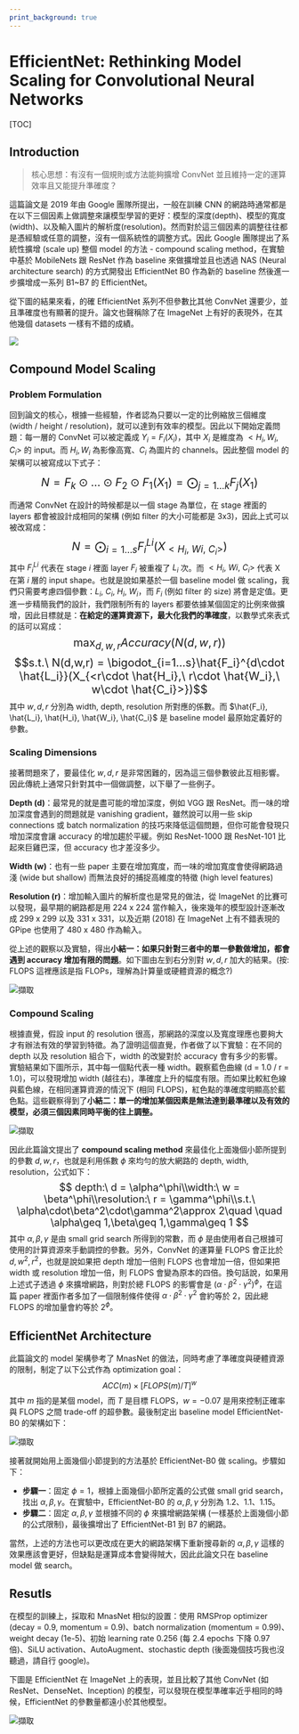 ```yaml
---
print_background: true
---
```


# EfficientNet: Rethinking Model Scaling for Convolutional Neural Networks

[TOC]

## Introduction
> 核心思想：有沒有一個規則或方法能夠擴增 ConvNet 並且維持一定的運算效率且又能提升準確度？

這篇論文是 2019 年由 Google 團隊所提出，一般在訓練 CNN 的網路時通常都是在以下三個因素上做調整來讓模型學習的更好：模型的深度(depth)、模型的寬度(width)、以及輸入圖片的解析度(resolution)。然而對於這三個因素的調整往往都是憑經驗或任意的調整，沒有一個系統性的調整方式。因此 Google 團隊提出了系統性擴增 (scale up) 整個 model 的方法 - compound scaling method，在實驗中基於 MobileNets 跟 ResNet 作為 baseline 來做擴增並且也透過 NAS (Neural architecture search) 的方式開發出 EfficientNet B0 作為新的 baseline 然後進一步擴增成一系列 B1~B7 的 EfficientNet。

從下圖的結果來看，的確 EfficientNet 系列不但參數比其他 ConvNet 還要少，並且準確度也有顯著的提升。論文也聲稱除了在 ImageNet 上有好的表現外，在其他幾個 datasets 一樣有不錯的成績。

![](https://i.imgur.com/CMnDneH.jpg)


## Compound Model Scaling
### Problem Formulation
回到論文的核心，根據一些經驗，作者認為只要以一定的比例縮放三個維度 (width / height / resolution)，就可以達到有效率的模型。因此以下開始定義問題：每一層的 ConvNet 可以被定義成 $Y_i = F_i(X_i)$，其中 $X_i$ 是維度為 $<H_i, W_i, C_i>$ 的 input。而 $H_i, W_i$ 為影像高寬、$C_i$ 為圖片的 channels。因此整個 model 的架構可以被寫成以下式子：

<span style="font-size:20px;">$$N = F_k\odot ...\odot F_2 \odot F_1(X_1) = \bigodot_{j=1...k}F_j(X_1)$$</span>

而通常 ConvNet 在設計的時候都是以一個 stage 為單位，在 stage 裡面的 layers 都會被設計成相同的架構 (例如 filter 的大小可能都是 3x3)，因此上式可以被改寫成：
<span style="font-size:20px;">$$N = \bigodot_{i = 1...s}F_i^{Li}(X_{<H_i,\ Wi,\ C_i>})$$</span>其中 $F_i^{Li}$ 代表在 stage $i$ 裡面 layer $F_i$ 被重複了 $L_i$ 次。而 $<H_i,\ Wi,\ C_i>$ 代表 X 在第 $i$ 層的 input shape。也就是說如果基於一個 baseline model 做 scaling，我們只需要考慮四個參數：$L_i,\ C_i,\ H_i,\ W_i$，而 $F_i$ (例如 filter 的 size) 將會是定值。更進一步精簡我們的設計，我們限制所有的 layers 都要依據某個固定的比例來做擴增，因此目標就是：**在給定的運算資源下，最大化我們的準確度**，以數學式來表式的話可以寫成：
<span style="font-size:20px;">$$\max_{d,w,r}Accuracy(N(d,w,r))$$$$s.t.\ N(d,w,r) = \bigodot_{i=1...s}\hat{F_i}^{d\cdot \hat{L_i}}(X_{<r\cdot \hat{H_i},\ r\cdot \hat{W_i},\ w\cdot \hat{C_i}>})$$</span>其中 $w, d, r$ 分別為 width, depth, resolution 所對應的係數。而 $\hat{F_i}, \hat{L_i}, \hat{H_i}, \hat{W_i}, \hat{C_i}$ 是 baseline model 最原始定義好的參數。

### Scaling Dimensions
接著問題來了，要最佳化 $w, d, r$ 是非常困難的，因為這三個參數彼此互相影響。因此傳統上通常只針對其中一個做調整，以下舉了一些例子。

**Depth (d)**：最常見的就是盡可能的增加深度，例如 VGG 跟 ResNet。而一味的增加深度會遇到的問題就是 vanishing gradient，雖然說可以用一些 skip connections 或 batch normalization 的技巧來降低這個問題，但你可能會發現只增加深度會讓 accuracy 的增加趨於平緩。例如 ResNet-1000 跟 ResNet-101 比起來巨雞巴深，但 accuracy 也才差沒多少。

**Width (w)**：也有一些 paper 主要在增加寬度，而一味的增加寬度會使得網路過淺 (wide but shallow) 而無法良好的捕捉高維度的特徵 (high level features)

**Resolution (r)**：增加輸入圖片的解析度也是常見的做法，從 ImageNet 的比賽可以發現，最早期的網路都是用 224 x 224 當作輸入，後來幾年的模型設計逐漸改成 299 x 299 以及 331 x 331，以及近期 (2018) 在 ImageNet 上有不錯表現的 GPipe 也使用了 480 x 480 作為輸入。

從上述的觀察以及實驗，得出**小結一：如果只針對三者中的單一參數做增加，都會遇到 accuracy 增加有限的問題**。如下圖由左到右分別對 $w, d, r$ 加大的結果。(按: FLOPS 這裡應該是指 FLOPs，理解為計算量或硬體資源的概念?)

![擷取](https://i.imgur.com/pUqE91P.jpg)

### Compound Scaling
根據直覺，假設 input 的 resolution 很高，那網路的深度以及寬度理應也要夠大才有辦法有效的學習到特徵。為了證明這個直覺，作者做了以下實驗：在不同的 depth 以及 resolution 組合下，width 的改變對於 accuracy 會有多少的影響。實驗結果如下圖所示，其中每一個點代表一種 width。觀察藍色曲線 (d = 1.0 / r = 1.0)，可以發現增加 width (越往右)，準確度上升的幅度有限。而如果比較紅色線與藍色線，在相同運算資源的情況下 (相同 FLOPS)，紅色點的準確度明顯高於藍色點。這些觀察得到了**小結二：單一的增加某個因素是無法達到最準確以及有效的模型，必須三個因素同時平衡的往上調整。**

![擷取](https://i.imgur.com/C4eJNJ0.jpg)

因此此篇論文提出了 **compound scaling method** 來最佳化上面幾個小節所提到的參數 $d,w,r$，也就是利用係數 $\phi$ 來均勻的放大網路的 depth, width, resolution，公式如下：
<span style="font-size:18px;">$$
depth:\ d = \alpha^\phi\\width:\ w = \beta^\phi\\resolution:\ r = \gamma^\phi\\s.t.\ \alpha\cdot\beta^2\cdot\gamma^2\approx 2\quad \quad \alpha\geq 1,\beta\geq 1,\gamma\geq 1
$$</span>其中 $\alpha,\beta,\gamma$ 是由 small grid search 所得到的常數，而 $\phi$ 是由使用者自己根據可使用的計算資源來手動調控的參數。另外，ConvNet 的運算量 FLOPS 會正比於 $d, w^2, r^2$，也就是說如果把 depth 增加一倍則 FLOPS 也會增加一倍，但如果把 width 或 resolution 增加一倍，則 FLOPS 會變為原本的四倍。換句話說，如果用上述式子透過 $\phi$ 來擴增網路，則對於總 FLOPS 的影響會是 $(\alpha\cdot\beta^2\cdot\gamma^2)^\phi$，在這篇 paper 裡面作者多加了一個限制條件使得 $\alpha\cdot\beta^2\cdot\gamma^2$ 會約等於 2，因此總 FLOPS 的增加量會約等於 $2^\phi$。

## EfficientNet Architecture
此篇論文的 model 架構參考了 MnasNet 的做法，同時考慮了準確度與硬體資源的限制，制定了以下公式作為 optimization goal：
$$ACC(m)\times [FLOPS(m)/T]^w$$其中 $m$ 指的是某個 model，而 $T$ 是目標 FLOPS，$w = -0.07$ 是用來控制正確率與 FLOPS 之間 trade-off 的超參數。最後制定出 baseline model EfficientNet-B0 的架構如下：

![擷取](https://i.imgur.com/25rDaOG.jpg)

接著就開始用上面幾個小節提到的方法基於 EfficientNet-B0 做 scaling。步驟如下：
- **步驟一**：固定 $\phi = 1$，根據上面幾個小節所定義的公式做 small grid search，找出 $\alpha, \beta, \gamma$。在實驗中，EfficientNet-B0 的 $\alpha, \beta, \gamma$ 分別為 1.2、1.1、1.15。
- **步驟二**：固定 $\alpha, \beta, \gamma$ 並根據不同的 $\phi$ 來擴增網路架構 (一樣基於上面幾個小節的公式限制)，最後擴增出了 EfficientNet-B1 到 B7 的網路。

當然，上述的方法也可以更改成在更大的網路架構下重新搜尋新的 $\alpha, \beta, \gamma$ 這樣的效果應該會更好，但缺點是運算成本會變得賊大，因此此論文只在 baseline model 做 search。

## Resutls
在模型的訓練上，採取和 MnasNet 相似的設置：使用 RMSProp optimizer (decay = 0.9, momentum = 0.9)、batch normalization (momentum = 0.99)、weight decay (1e-5)、初始 learning rate 0.256 (每 2.4 epochs 下降 0.97 倍)、SiLU activation、AutoAugment、stochastic depth (後面幾個技巧我也沒聽過，請自行 google)。


下圖是 EfficientNet 在 ImageNet 上的表現，並且比較了其他 ConvNet (如 ResNet、DenseNet、Inception) 的模型，可以發現在模型準確率近乎相同的時候，EfficientNet 的參數量都遠小於其他模型。

![擷取](https://i.imgur.com/B36jyFY.jpg)